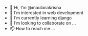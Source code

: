 - 👋 Hi, I’m @maulanakrisna
- 👀 I’m interested in web development
- 🌱 I’m currently learning django
- 💞️ I’m looking to collaborate on ...
- 📫 How to reach me ...

<!---
maulanakrisna/maulanakrisna is a ✨ special ✨ repository because its `README.md` (this file) appears on your GitHub profile.
You can click the Preview link to take a look at your changes.
--->

